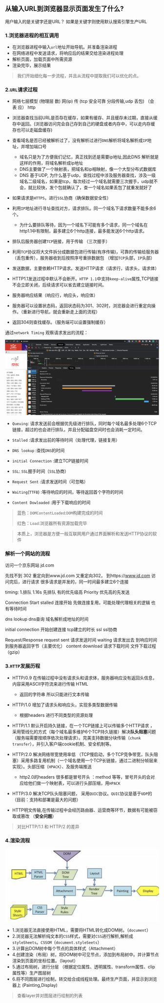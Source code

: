 ## 从输入URL到浏览器显示页面发生了什么?

用户输入的是关键字还是URL？ 如果是关键字则使用默认搜索引擎生产URL

### 1.浏览器进程的相互调用

*   在浏览器进程中输入`url`地址开始导航。并准备渲染进程
*   在网络进程中发送请求，将响应后的结果交给渲染进程处理
*   解析页面，加载页面中所需资源
*   渲染完毕，展示结果

> 我们开始细化每一步流程，并且从流程中提取我们可以优化的点。

### 2.`URL`请求过程

- 网络七层模型 (物理层 数) 网(ip) 传 (tcp 安全可靠 分段传输,udp 丢包) （会 表 应） http

*   浏览器查找当前URL是否存在缓存，如果有缓存、并且缓存未过期，直接从缓存中返回。(浏览器访问完会自己存到自己的硬盘或者内存中，可以走内存缓存也可以走磁盘缓存)

*   查看域名是否已经被解析过了，没有解析过进行`DNS`解析将域名解析成`IP`地址，并增加端口号
    - 域名只是为了方便我们记忆，真正找到还是需要ip地址,因此DNS 解析就是这样的作用，将域名解析成ip地址
    - DNS主要做了一个映射表，把域名和ip相映射，像一个大型分布式数据库
    - DNS 基于UDP, 为什么基于udp，查找过程中涉及服务器查找，涉及一级域名二级域名，如果是tcp，每次经过一个域名就需要三次握手，udp就不会，就比较快，发个包就确认了，查一个域名如果丢包了就重发就好了

*   如果请求是`HTTPS`，进行`SSL`协商（确保数据安全性）

*   利用`IP`地址进行寻址查找对方，请求排队。同一个域名下请求数量不能多余6个。
    - 为什么要排队等待，因为一个域名下可能有多个请求，同一个域名在http1.1中有限制，最多建立6个http连接，最多能发送6个http请求。

*   排队后服务器创建`TCP`链接，用于传输 （三次握手）

*   利用`TCP`协议将大文件拆分成数据包进行传输(有序传输)，可靠的传输给服务器（丢包重传），服务器收到后按照序号重排数据包 （增加`TCP`头部，`IP`头部）

*   发送数据，主要依赖HTTP请求。发送HTTP请求（请求行，请求头，请求体）

*   HTTP1.1发送过程中默认不会断开。`HTTP 1.1`中支持`keep-alive`属性,TCP链接不会立即关闭，后续请求可以省去建立链接时间。

*   服务器响应结果（响应行，响应头，响应体）

*   服务器可以设置状态码，返回状态码为301、302时，浏览器会进行重定向操作。（重新进行导航，就会重新走上面的流程）

*   返回304则查找缓存。（服务端可以设置强制缓存）

通过`network Timing` 观察请求发出的流程：

![](./images/jd-timing.png)

*   `Queuing`: 请求发送前会根据优先级进行排队，同时每个域名最多处理6个TCP链接，超过的也会进行排队，并且分配磁盘空间时也会消耗一定时间。

*   `Stalled` :请求发出前的等待时间（处理代理，链接复用）

*   `DNS lookup` :查找`DNS`的时间

*   `initial Connection` :建立TCP链接时间

*   `SSL`: `SSL`握手时间（`SSL`协商）

*   `Request Sent` :请求发送时间（可忽略）

*   `Waiting`(`TTFB`) :等待响应的时间，等待返回首个字符的时间

*   `Content Dowloaded` :用于下载响应的时间

> 蓝色：`DOMContentLoaded`:`DOM`构建完成的时间
> 
> 红色：`Load`:浏览器所有资源加载完毕

> 本质上，浏览器是方便一般互联网用户通过界面解析和发送HTTP协议的软件

### 解析一个网站的流程
访问一个京东网站
jd.com

先找不到 302 重定向到www.jd.com
又重定向302， 到https://www.jd.com
访问完后，进行请求
很多请求是并发的，同一时间最多建立6个连接

timing:
1.排队 1.16s 先排队 有的优先级高 Priority 优先高的先发送


Connection Start
stalled 连接开始 先做连接复用，可能处理代理相关的逻辑 也有等待时间

dns lookup  dns查询 域名解析成地址的时间

initial connection 开始创建连接 tcp建立的时长
ssl ssl协商

Request/Response 
request sent 请求发送时间
waiting 请求发出去 到响应时间 到服务器返回字节（主要优化）
content download 请求下载时间 文件下载过程（gzip）

### 3.`HTTP`发展历程

*   HTTP/0.9 在传输过程中没有请求头和请求体，服务器响应没有返回头信息，内容采用ASCII字符流来进行传输 HTML
    - 返回的字符串 所以只能进行文本传输

*   HTTP/1.0 增加了请求头和响应头，实现多类型数据传输
    - 根据headers 进行不同类型的资源处理

*   HTTP/1.1 默认开启持久链接，在一个TCP链接上可以传输多个HTTP请求 ， 采用管线化的方式（每个域名最多维护6个TCP持久链接）解决**队头阻塞**问题 （服务端需要按顺序依次处理请求）。完美支持数据分块传输（`chunk transfer`），并引入客户端cookie机制、安全机制等。

*   HTTP/2.0 解决网络带宽使用率低 （TCP慢启动，多个TCP竞争带宽，队头阻塞）采用多路复用机制（一个域名使用一个TCP长链接，通过二进制分帧层来实现）。头部压缩（`HPACK`）、及服务端推送
    - http2.0的headers 很多都是冒号开头 ：method 等等，冒号开头的会对应给他们做一个映射表，可以进行头部压缩，用`HPACK`

*   HTTP/3.0 解决TCP队头阻塞问题， 采用`QUIC`协议。`QUIC`协议是基于`UDP`的 （目前：支持和部署是最大的问题）

*   HTTP明文传输,在传输过程中会经历路由器、运营商等环节，数据有可能被窃取或篡改 （**安全问题**）

> 对比HTTP/1.1 和 HTTP/2 的差异

### 4.渲染流程

![](./images/dom-tree.png)

*   1.浏览器无法直接使用HTML，需要将HTML转化成DOM树。（`document`）
*   2.浏览器无法解析纯文本的`CSS`样式，需要对`CSS`进行解析,解析成`styleSheets`。`CSSOM`（`document.styleSeets`）
*   3.计算出DOM树中每个节点的具体样式（Attachment）
*   4.创建渲染（布局）树，将DOM树中可见节点，添加到布局树中。并计算节点渲染到页面的坐标位置。（layout）
*   5.通过布局树，进行分层 （根据定位属性、透明属性、transform属性、clip属性等）生产图层树
*   6.将不同图层进行绘制，转交给合成线程处理。最终生产页面，并显示到浏览器上 (Painting,Display)

> 查看layer并对图层进行绘制的列表